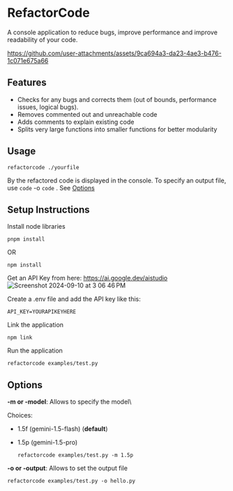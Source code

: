 # RefactorCode
A console application to reduce bugs, improve performance and improve readability of your code.

https://github.com/user-attachments/assets/9ca694a3-da23-4ae3-b476-1c071e675a66

## Features
- Checks for any bugs and corrects them (out of bounds, performance issues, logical bugs).
- Removes commented out and unreachable code
- Adds comments to explain existing code
- Splits very large functions into smaller functions for better modularity

## Usage

```
refactorcode ./yourfile
```
By the refactored code is displayed in the console. To specify an output file, use `code` -o `code` . See [Options](#options)

## Setup Instructions

Install node libraries
```
pnpm install
```
OR
```
npm install
```
Get an API Key from here: https://ai.google.dev/aistudio 
![Screenshot 2024-09-10 at 3 06 46 PM](https://github.com/user-attachments/assets/958f2257-f16e-4254-ac59-d5342be36b43)

Create a .env file and add the API key like this:
```
API_KEY=YOURAPIKEYHERE
```

Link the application
```
npm link
```

Run the application
```
refactorcode examples/test.py
```

## Options

**-m or -model**: Allows to specify the model\

Choices: 
- 1.5f (gemini-1.5-flash) (**default**)
- 1.5p (gemini-1.5-pro)

  ```
  refactorcode examples/test.py -m 1.5p
  ```

**-o or -output**: Allows to set the output file 

```
refactorcode examples/test.py -o hello.py
```









